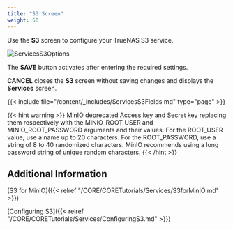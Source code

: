 ```yaml
---
title: "S3 Screen"
weight: 50
---
```


Use the **S3** screen to configure your TrueNAS S3 service.

![ServicesS3Options](/images/CORE/12.0/ServicesS3Options.png "S3 Service Options")

The **SAVE** button activates after entering the required settings.

**CANCEL** closes the **S3** screen without saving changes and displays the **Services** screen.

{{< include file="/content/_includes/ServicesS3Fields.md" type="page" >}}

{{< hint warning >}}
MinIO deprecated Access key and Secret key replacing them respectively with the MINIO_ROOT USER and MINIO_ROOT_PASSWORD arguments and their values. For the ROOT_USER value, use a name up to 20 characters. For the ROOT_PASSWORD, use a string of 8 to 40 randomized characters. MinIO recommends using a long password string of unique random characters.
{{< /hint >}}

## Additional Information

[S3 for MinIO]({{< relref "/CORE/CORETutorials/Services/S3forMinIO.md" >}})

[Configuring S3]({{< relref "/CORE/CORETutorials/Services/ConfiguringS3.md" >}})

